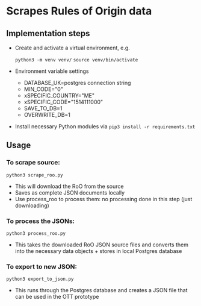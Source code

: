 # Scrapes Rules of Origin data

## Implementation steps

- Create and activate a virtual environment, e.g.

  `python3 -m venv venv/`
  `source venv/bin/activate`

- Environment variable settings

  - DATABASE_UK=postgres connection string
  - MIN_CODE="0"
  - xSPECIFIC_COUNTRY="ME"
  - xSPECIFIC_CODE="1514111000"
  - SAVE_TO_DB=1
  - OVERWRITE_DB=1

- Install necessary Python modules via `pip3 install -r requirements.txt`

## Usage

### To scrape source:

  `python3 scrape_roo.py`

- This will download the RoO from the source
- Saves as complete JSON documents locally
- Use process_roo to process them: no processing done in this step (just downloading)

### To process the JSONs:

  `python3 process_roo.py`

- This takes the downloaded RoO JSON source files and converts them into the necessary data objects + stores in local Postgres database

### To export to new JSON:

  `python3 export_to_json.py`

- This runs through the Postgres database and creates a JSON file that can be used in the OTT prototype